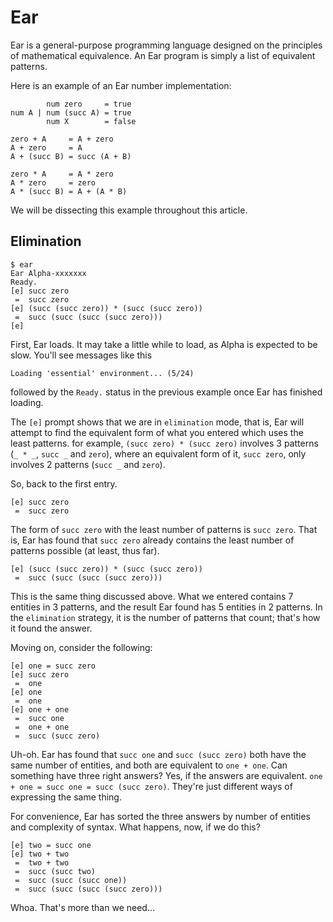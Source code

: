 # Ear

Ear is a general-purpose programming language designed on the principles of
mathematical equivalence. An Ear program is simply a list of equivalent
patterns.

Here is an example of an Ear number implementation:

            num zero     = true
    num A | num (succ A) = true
            num X        = false

    zero + A     = A + zero
    A + zero     = A
    A + (succ B) = succ (A + B)

    zero * A     = A * zero
    A * zero     = zero
    A * (succ B) = A + (A * B)

We  will  be dissecting this example  throughout  this article.

## Elimination

    $ ear
    Ear Alpha-xxxxxxx
    Ready.
    [e] succ zero
     =  succ zero
    [e] (succ (succ zero)) * (succ (succ zero))
     =  succ (succ (succ (succ zero)))
    [e]

First, Ear loads. It may take a little while to load, as Alpha is expected to
be slow. You'll see messages like this

    Loading 'essential' environment... (5/24)

followed by the `Ready.` status in the previous example once Ear has finished
loading.

The `[e]` prompt shows that we are in `elimination` mode, that is, Ear will
attempt to find the equivalent form of what you entered which uses the least
patterns. for example, `(succ zero) * (succ zero)` involves 3 patterns
(`_ * _`, `succ _` and `zero`), where an equivalent form of it, `succ zero`,
only involves 2 patterns (`succ _` and `zero`).

So, back to the first entry.

    [e] succ zero
     =  succ zero

The form of `succ zero` with the least number of patterns is `succ zero`. That
is, Ear has found that `succ zero` already contains the least number of
patterns possible (at least, thus far).

    [e] (succ (succ zero)) * (succ (succ zero))
     =  succ (succ (succ (succ zero)))

This is the same thing discussed above. What we entered contains 7 entities in
3 patterns, and the result Ear found has 5 entities in 2 patterns. In the
`elimination` strategy, it is the number of patterns that count; that's how it
found the answer.

Moving on, consider the following:

    [e] one = succ zero
    [e] succ zero
     =  one
    [e] one
     =  one
    [e] one + one
     =  succ one
     =  one + one
     =  succ (succ zero)

Uh-oh. Ear has found that `succ one` and `succ (succ zero)` both have the same
number of entities, and both are equivalent to `one + one`. Can something have
three right answers? Yes, if the answers are equivalent.
`one + one = succ one = succ (succ zero)`. They're just different ways of
expressing the same thing.

For convenience, Ear has sorted the three answers by number of entities and
complexity of syntax. What happens, now, if we do this?

    [e] two = succ one
    [e] two + two
     =  two + two
     =  succ (succ two)
     =  succ (succ (succ one))
     =  succ (succ (succ (succ zero)))

Whoa. That's more than we need...
